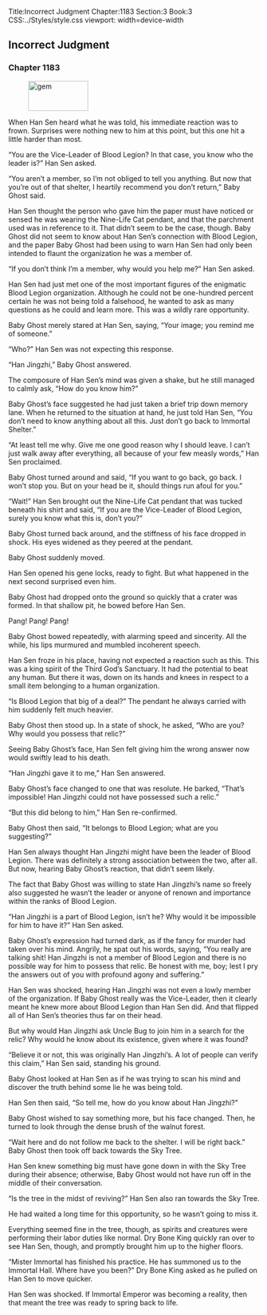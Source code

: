 Title:Incorrect Judgment 
Chapter:1183 
Section:3 
Book:3 
CSS:../Styles/style.css 
viewport: width=device-width
  
## Incorrect Judgment
### Chapter 1183
  
<figure>
	<img src="../Images/gem.gif" alt="gem" id="gem" width="120" height="60" />
</figure>
  

  
When Han Sen heard what he was told, his immediate reaction was to frown. Surprises were nothing new to him at this point, but this one hit a little harder than most.

“You are the Vice-Leader of Blood Legion? In that case, you know who the leader is?” Han Sen asked.

“You aren’t a member, so I’m not obliged to tell you anything. But now that you’re out of that shelter, I heartily recommend you don’t return,” Baby Ghost said.

Han Sen thought the person who gave him the paper must have noticed or sensed he was wearing the Nine-Life Cat pendant, and that the parchment used was in reference to it. That didn’t seem to be the case, though. Baby Ghost did not seem to know about Han Sen’s connection with Blood Legion, and the paper Baby Ghost had been using to warn Han Sen had only been intended to flaunt the organization he was a member of.

“If you don’t think I’m a member, why would you help me?” Han Sen asked.

Han Sen had just met one of the most important figures of the enigmatic Blood Legion organization. Although he could not be one-hundred percent certain he was not being told a falsehood, he wanted to ask as many questions as he could and learn more. This was a wildly rare opportunity.

Baby Ghost merely stared at Han Sen, saying, “Your image; you remind me of someone.”

“Who?” Han Sen was not expecting this response.

“Han Jingzhi,” Baby Ghost answered.

The composure of Han Sen’s mind was given a shake, but he still managed to calmly ask, “How do you know him?”

Baby Ghost’s face suggested he had just taken a brief trip down memory lane. When he returned to the situation at hand, he just told Han Sen, “You don’t need to know anything about all this. Just don’t go back to Immortal Shelter.”

“At least tell me why. Give me one good reason why I should leave. I can’t just walk away after everything, all because of your few measly words,” Han Sen proclaimed.

Baby Ghost turned around and said, “If you want to go back, go back. I won’t stop you. But on your head be it, should things run afoul for you.”

“Wait!” Han Sen brought out the Nine-Life Cat pendant that was tucked beneath his shirt and said, “If you are the Vice-Leader of Blood Legion, surely you know what this is, don’t you?”

Baby Ghost turned back around, and the stiffness of his face dropped in shock. His eyes widened as they peered at the pendant.

Baby Ghost suddenly moved.

Han Sen opened his gene locks, ready to fight. But what happened in the next second surprised even him.

Baby Ghost had dropped onto the ground so quickly that a crater was formed. In that shallow pit, he bowed before Han Sen.

Pang! Pang! Pang!

Baby Ghost bowed repeatedly, with alarming speed and sincerity. All the while, his lips murmured and mumbled incoherent speech.

Han Sen froze in his place, having not expected a reaction such as this. This was a king spirit of the Third God’s Sanctuary. It had the potential to beat any human. But there it was, down on its hands and knees in respect to a small item belonging to a human organization.

“Is Blood Legion that big of a deal?” The pendant he always carried with him suddenly felt much heavier.

Baby Ghost then stood up. In a state of shock, he asked, “Who are you? Why would you possess that relic?”

Seeing Baby Ghost’s face, Han Sen felt giving him the wrong answer now would swiftly lead to his death.

“Han Jingzhi gave it to me,” Han Sen answered.

Baby Ghost’s face changed to one that was resolute. He barked, “That’s impossible! Han Jingzhi could not have possessed such a relic.”

“But this did belong to him,” Han Sen re-confirmed.

Baby Ghost then said, “It belongs to Blood Legion; what are you suggesting?”

Han Sen always thought Han Jingzhi might have been the leader of Blood Legion. There was definitely a strong association between the two, after all. But now, hearing Baby Ghost’s reaction, that didn’t seem likely.

The fact that Baby Ghost was willing to state Han Jingzhi’s name so freely also suggested he wasn’t the leader or anyone of renown and importance within the ranks of Blood Legion.

“Han Jingzhi is a part of Blood Legion, isn’t he? Why would it be impossible for him to have it?” Han Sen asked.

Baby Ghost’s expression had turned dark, as if the fancy for murder had taken over his mind. Angrily, he spat out his words, saying, “You really are talking shit! Han Jingzhi is not a member of Blood Legion and there is no possible way for him to possess that relic. Be honest with me, boy; lest I pry the answers out of you with profound agony and suffering.”

Han Sen was shocked, hearing Han Jingzhi was not even a lowly member of the organization. If Baby Ghost really was the Vice-Leader, then it clearly meant he knew more about Blood Legion than Han Sen did. And that flipped all of Han Sen’s theories thus far on their head.

But why would Han Jingzhi ask Uncle Bug to join him in a search for the relic? Why would he know about its existence, given where it was found?

“Believe it or not, this was originally Han Jingzhi’s. A lot of people can verify this claim,” Han Sen said, standing his ground.

Baby Ghost looked at Han Sen as if he was trying to scan his mind and discover the truth behind some lie he was being told.

Han Sen then said, “So tell me, how do you know about Han Jingzhi?”

Baby Ghost wished to say something more, but his face changed. Then, he turned to look through the dense brush of the walnut forest.

“Wait here and do not follow me back to the shelter. I will be right back.” Baby Ghost then took off back towards the Sky Tree.

Han Sen knew something big must have gone down in with the Sky Tree during their absence; otherwise, Baby Ghost would not have run off in the middle of their conversation.

“Is the tree in the midst of reviving?” Han Sen also ran towards the Sky Tree.

He had waited a long time for this opportunity, so he wasn’t going to miss it.

Everything seemed fine in the tree, though, as spirits and creatures were performing their labor duties like normal. Dry Bone King quickly ran over to see Han Sen, though, and promptly brought him up to the higher floors.

“Mister Immortal has finished his practice. He has summoned us to the Immortal Hall. Where have you been?” Dry Bone King asked as he pulled on Han Sen to move quicker.

Han Sen was shocked. If Immortal Emperor was becoming a reality, then that meant the tree was ready to spring back to life.